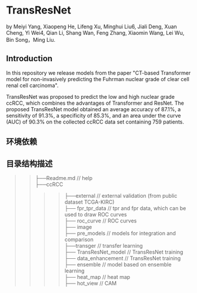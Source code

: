 # TransResNet

by Meiyi Yang, Xiaopeng He, Lifeng Xu, Minghui Liu6, Jiali Deng, Xuan Cheng, Yi Wei4, Qian Li, Shang Wan, Feng Zhang, Xiaomin Wang, Lei Wu, Bin Song，Ming Liu.

## Introduction
In this repository we release models from the paper "CT-based Transformer model for non-invasively predicting the Fuhrman nuclear grade of clear cell renal cell carcinoma".

TransResNet was proposed to predict the low and high nuclear grade ccRCC, which combines the advantages of Transformer and ResNet. The proposed TransResNet model obtained an average accuracy of 87.1%, a sensitivity of 91.3%, a specificity of 85.3%, and an area under the curve (AUC) of 90.3% on the collected ccRCC data set containing 759 patients.

## 环境依赖


## 目录结构描述
> > ├──Readme.md                // help  <br>
> > ├──ccRCC              <br>  
> > > >├──external             // external validation (from public dataset TCGA-KIRC)  <br>
> >├── fpr_tpr_data             // tpr and fpr data, which can be used to draw ROC curves  <br>
> > ├── roc_curve            //  ROC curves  <br>
> > ├── image <br>
> > ├── pre_models // models for integration and comparison  <br>
> > ├──transger // transfer learning  <br>
> > ├── TransResNet_model // TransResNet training  <br>
> > ├── data_enhancement // TransResNet training  <br>
> > ├── ensemble // model based on ensemble learning  <br>
> > ├── heat_map // heat map  <br>
> > ├── hot_view // CAM <br>


